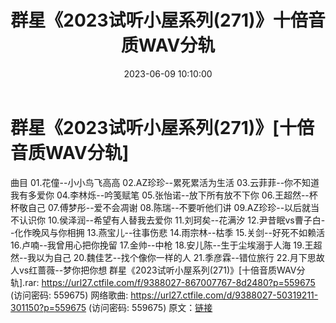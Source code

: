 ﻿---
title: 群星《2023试听小屋系列(271)》十倍音质WAV分轨
date: 2023-06-09 10:10:00
categories: WAV车载音乐、镜像
tags: 华语中文
---
# 群星《2023试听小屋系列(271)》[十倍音质WAV分轨]

曲目
01.花僮--小小鸟飞高高
02.AZ珍珍--累死累活为生活
03.云菲菲--你不知道我有多爱你
04.李林烁--吟笺赋笔
05.张怡诺--放下所有放不下你
06.王超然--杯杯敬自己
07.傅梦彤--爱不会凋谢
08.陈瑞--不要听他们讲
09.AZ珍珍--以后就当不认识你
10.侯泽润--希望有人替我去爱你
11.刘珂矣--花满汐
12.尹昔眠vs曹子白--化作晚风与你相拥
13.燕宝儿--往事伤悲
14.雨宗林--枯季
15.关剑--好死不如赖活
16.卢喃--我曾用心把你挽留
17.金帅--中枪
18.安儿陈--生于尘埃溺于人海
19.王超然--我以为自己
20.魏佳艺--找个像你一样的人
21.季彦霖--错位旅行
22.月下思故人vs红蔷薇--梦你把你想
群星《2023试听小屋系列(271)》[十倍音质WAV分轨].rar: https://url27.ctfile.com/f/9388027-867007767-8d2480?p=559675
(访问密码: 559675)
网络歌曲: https://url27.ctfile.com/d/9388027-50319211-301150?p=559675
(访问密码: 559675)
原文：[链接](https://blog.sina.com.cn/s/blog_1647c7e760103129n.html)